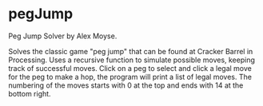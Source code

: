 # pegJump
Peg Jump Solver by Alex Moyse.

Solves the classic game "peg jump" that can be found at Cracker Barrel in Processing.  Uses a recursive function to simulate possible moves, keeping track of successful moves.  Click on a peg to select and click a legal move for the peg to make a hop, the program will print a list of legal moves.  The numbering of the moves starts with 0 at the top and ends with 14 at the bottom right.
